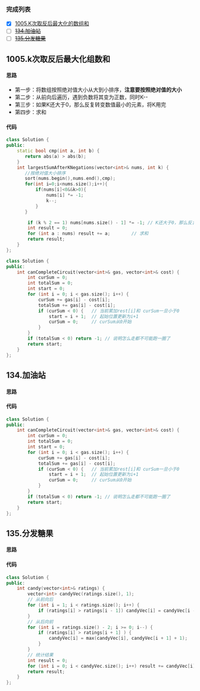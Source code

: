 ### 完成列表
- [x] [1005.K次取反后最大化的数组和](https://leetcode.cn/problems/maximize-sum-of-array-after-k-negations/)
- [ ] [~~134.加油站~~](https://leetcode.cn/problems/gas-station/)
- [ ] [~~135.分发糖果~~](https://leetcode.cn/problems/candy/)
## 1005.k次取反后最大化组数和
#### 思路

- 第一步：将数组按照绝对值大小从大到小排序，**注意要按照绝对值的大小**
- 第二步：从前向后遍历，遇到负数将其变为正数，同时K--
- 第三步：如果K还大于0，那么反复转变数值最小的元素，将K用完
- 第四步：求和
#### 代码
```cpp
class Solution {
public:
    static bool cmp(int a, int b) {
       return abs(a) > abs(b);
    }
    int largestSumAfterKNegations(vector<int>& nums, int k) {
       //按绝对值大小排序
       sort(nums.begin(),nums.end(),cmp);
       for(int i=0;i<nums.size();i++){
           if(nums[i]<0&&k>0){
               nums[i] *= -1;
               k--;
           }
       }

        if (k % 2 == 1) nums[nums.size() - 1] *= -1; // K还大于0，那么反复转变数值最小的元素，将K用完
        int result = 0;
        for (int a : nums) result += a;        // 求和
        return result;
    }
};

class Solution {
public:
    int canCompleteCircuit(vector<int>& gas, vector<int>& cost) {
        int curSum = 0;
        int totalSum = 0;
        int start = 0;
        for (int i = 0; i < gas.size(); i++) {
            curSum += gas[i] - cost[i];
            totalSum += gas[i] - cost[i];
            if (curSum < 0) {   // 当前累加rest[i]和 curSum一旦小于0
                start = i + 1;  // 起始位置更新为i+1
                curSum = 0;     // curSum从0开始
            }
        }
        if (totalSum < 0) return -1; // 说明怎么走都不可能跑一圈了
        return start;
    }
};
```
## 134.加油站
#### 思路
#### 代码
```cpp
class Solution {
public:
    int canCompleteCircuit(vector<int>& gas, vector<int>& cost) {
        int curSum = 0;
        int totalSum = 0;
        int start = 0;
        for (int i = 0; i < gas.size(); i++) {
            curSum += gas[i] - cost[i];
            totalSum += gas[i] - cost[i];
            if (curSum < 0) {   // 当前累加rest[i]和 curSum一旦小于0
                start = i + 1;  // 起始位置更新为i+1
                curSum = 0;     // curSum从0开始
            }
        }
        if (totalSum < 0) return -1; // 说明怎么走都不可能跑一圈了
        return start;
    }
};
```
## 135.分发糖果
#### 思路
#### 代码
```cpp
class Solution {
public:
    int candy(vector<int>& ratings) {
        vector<int> candyVec(ratings.size(), 1);
        // 从前向后
        for (int i = 1; i < ratings.size(); i++) {
            if (ratings[i] > ratings[i - 1]) candyVec[i] = candyVec[i - 1] + 1;
        }
        // 从后向前
        for (int i = ratings.size() - 2; i >= 0; i--) {
            if (ratings[i] > ratings[i + 1] ) {
                candyVec[i] = max(candyVec[i], candyVec[i + 1] + 1);
            }
        }
        // 统计结果
        int result = 0;
        for (int i = 0; i < candyVec.size(); i++) result += candyVec[i];
        return result;
    }
};
```
